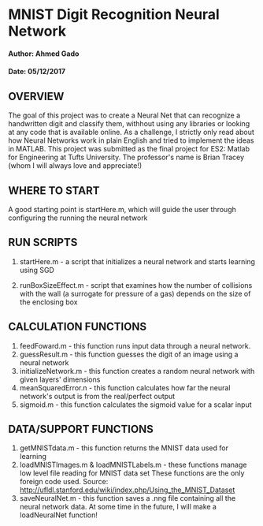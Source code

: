 
# MNIST Digit Recognition Neural Network
#### Author: Ahmed Gado
#### Date: 05/12/2017

## OVERVIEW

The goal of this project was to create a Neural Net that can recognize a handwritten digit and classify them, withhout using any libraries or looking at any code that is available online. As a challenge, I strictly only read about how Neural Networks work in plain English and tried to implement the ideas in MATLAB.
This project was submitted as the final project for ES2: Matlab for Engineering at Tufts University. The professor's name is Brian Tracey (whom I will always love and appreciate!)

## WHERE TO START

A good starting point is startHere.m, which will guide the user through configuring the running the neural network


## RUN SCRIPTS

1) startHere.m - a script that initializes a neural network and starts learning using SGD

2) runBoxSizeEffect.m - script that examines how the number of collisions with the wall 
(a surrogate for pressure of a gas) depends on the size of the enclosing box


## CALCULATION FUNCTIONS

1) feedFoward.m - this function runs input data through a neural network.
2) guessResult.m - this function guesses the digit of an image using a neural network
3) initializeNetwork.m - this function creates a random neural network with given layers' dimensions
4) meanSquaredError.n - this function calculates how far the neural network's output is from the real/perfect output
5) sigmoid.m - this function calculates the sigmoid value for a scalar input


## DATA/SUPPORT FUNCTIONS

1) getMNISTdata.m - this function returns the MNIST data used for learning
2) loadMNISTImages.m & loadMNISTLabels.m - these functions manage low level file reading for MNIST data set
         These functions are the only foreign code used. Source: http://ufldl.stanford.edu/wiki/index.php/Using_the_MNIST_Dataset
3) saveNeuralNet.m - this function saves a .nng file containing all the neural network data. At some time in the future, I will make a loadNeuralNet function!

